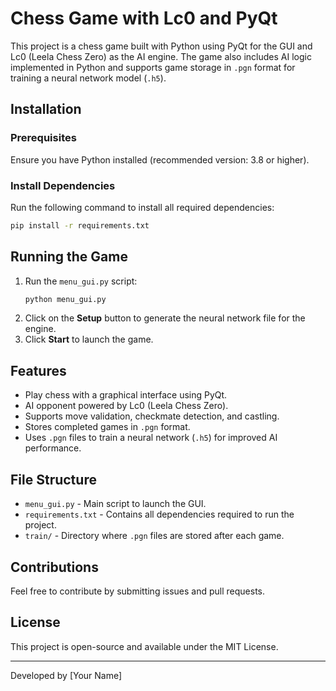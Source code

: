 # Chess Game with Lc0 and PyQt

This project is a chess game built with Python using PyQt for the GUI and Lc0 (Leela Chess Zero) as the AI engine. The game also includes AI logic implemented in Python and supports game storage in `.pgn` format for training a neural network model (`.h5`).

## Installation

### Prerequisites
Ensure you have Python installed (recommended version: 3.8 or higher).

### Install Dependencies
Run the following command to install all required dependencies:
```bash
pip install -r requirements.txt
```

## Running the Game

1. Run the `menu_gui.py` script:
   ```bash
   python menu_gui.py
   ```
2. Click on the **Setup** button to generate the neural network file for the engine.
3. Click **Start** to launch the game.

## Features
- Play chess with a graphical interface using PyQt.
- AI opponent powered by Lc0 (Leela Chess Zero).
- Supports move validation, checkmate detection, and castling.
- Stores completed games in `.pgn` format.
- Uses `.pgn` files to train a neural network (`.h5`) for improved AI performance.

## File Structure
- `menu_gui.py` - Main script to launch the GUI.
- `requirements.txt` - Contains all dependencies required to run the project.
- `train/` - Directory where `.pgn` files are stored after each game.

## Contributions
Feel free to contribute by submitting issues and pull requests.

## License
This project is open-source and available under the MIT License.

---
Developed by [Your Name]

